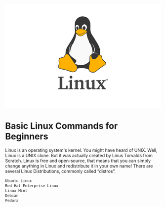 ![](https://github.com/securityin-mind/Linux-Commands/blob/main/penguin.jpg)

# Basic Linux Commands for Beginners 

Linux is an operating system's kernel. You might have heard of UNIX. Well, Linux is a UNIX clone. But it was actually created by Linus Torvalds from Scratch. Linux is free and open-source, that means that you can simply change anything in Linux and redistribute it in your own name! There are several Linux Distributions, commonly called “distros”.

    Ubuntu Linux
    Red Hat Enterprise Linux
    Linux Mint
    Debian
    Fedora
